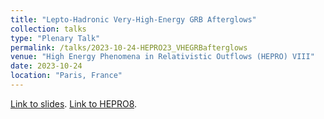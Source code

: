 ```yaml
---
title: "Lepto-Hadronic Very-High-Energy GRB Afterglows"
collection: talks
type: "Plenary Talk"
permalink: /talks/2023-10-24-HEPRO23_VHEGRBafterglows
venue: "High Energy Phenomena in Relativistic Outflows (HEPRO) VIII"
date: 2023-10-24
location: "Paris, France"
---
```


[Link to slides](https://maklinger.github.io/files/presentations/HEPRO23_VHEGRBafterglows_Klinger.pdf). [Link to HEPRO8](https://hepro8.sciencesconf.org/).


